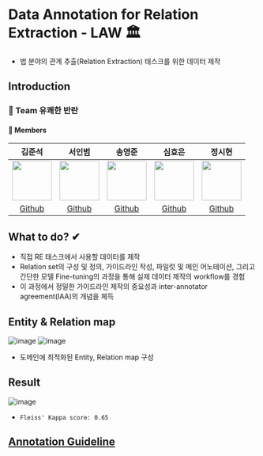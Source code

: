 # Data Annotation for Relation Extraction - LAW 🏛
- 법 분야의 관계 추출(Relation Extraction) 태스크를 위한 데이터 제작
## Introduction

### 🤪 Team 유쾌한 반란 

#### 🔅 Members  

김준석|서인범|송영준|심효은|정시현|
:-:|:-:|:-:|:-:|:-:
<img src='https://avatars.githubusercontent.com/u/71753257?v=4' height=80 width=80px></img>|<img src='https://avatars.githubusercontent.com/u/92137358?v=4' height=80 width=80px></img>|<img src='https://avatars.githubusercontent.com/u/55626702?v=4' height=80 width=80px></img>|<img src='https://avatars.githubusercontent.com/u/62679143?v=4' height=80 width=80px></img>|<img src='https://user-images.githubusercontent.com/46811558/157460704-6a5ac09f-fe71-4dd3-b30a-f2fa347b08d2.jpg' height=80 width=80px></img>
[Github](https://github.com/junseok0408)|[Github](https://github.com/inbeomi)|[Github](https://github.com/addadda15)|[Github](https://github.com/hyoeun98)|[Github](https://github.com/jungsiroo)


## What to do? ✔

* 직접 RE 태스크에서 사용할 데이터를 제작
* Relation set의 구성 및 정의, 가이드라인 작성, 파일럿 및 메인 어노테이션, 그리고 간단한 모델 Fine-tuning의 과정을 통해 실제 데이터 제작의 workflow를 경험
* 이 과정에서 정밀한 가이드라인 제작의 중요성과 inter-annotator agreement(IAA)의 개념을 체득 
## Entity & Relation map
![image](https://user-images.githubusercontent.com/62679143/173300588-ca5bcdff-beff-4ef8-97be-c5f3e278faf1.png)
![image](https://user-images.githubusercontent.com/62679143/173301377-36c01eb5-3b28-4da2-8fa2-5f420243946e.png)
- 도메인에 최적화된 Entity, Relation map 구성
## Result
![image](https://user-images.githubusercontent.com/62679143/173300371-2bbd2b07-f2ed-40cf-b972-f06ad3d8d457.png)
- `Fleiss' Kappa score: 0.65`

## [Annotation Guideline](https://docs.google.com/document/d/14k_YuzgQjugXIGbdIUsgodVy5kK5yQvM/edit)
